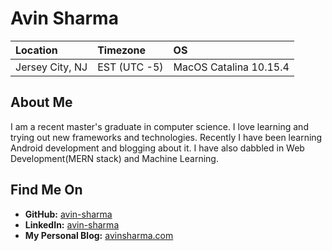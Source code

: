 # Avin Sharma

Location | Timezone | OS
:--- | :--- | :---
Jersey City, NJ | EST (UTC -5) | MacOS Catalina 10.15.4

## About Me
I am a recent master's graduate in computer science. I love learning and trying out new frameworks and technologies. Recently I have been learning Android development and blogging about it. I have also dabbled in Web Development(MERN stack) and Machine Learning.

## Find Me On
* __GitHub:__ [avin-sharma](https://github.com/avin-sharma)
* __LinkedIn:__ [avin-sharma](https://www.linkedin.com/in/avin-sharma/)
* __My Personal Blog:__ [avinsharma.com](https://www.avinsharma.com/)
